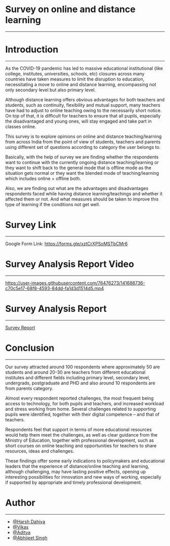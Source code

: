 # Survey on online and distance learning
--------------------------------------------------------------------------

# Introduction 
--------------------------------------------------------------------

As the COVID-19 pandemic has led to massive educational institutional (like college, institutes, universities, schools, etc)  closures across many countries have taken measures to limit the disruption to education, necessitating a move to online and distance learning, encompassing not only secondary level but also primary level.

Although distance learning offers obvious advantages for both teachers and students, such as continuity, flexibility and mutual support, many teachers have had to adjust to online teaching owing to the necessarily short notice. On top of that, it is difficult for teachers to ensure that all pupils, especially the disadvantaged and young ones, will stay engaged and take part in classes online.

This survey is to explore opinions on online and distance teaching/learning from across India from the point of view of students, teachers and parents using different set of questions according to category the user belongs to.

Basically, with the help of survey we are finding whether the respondents want to continue with the currently ongoing distance teaching/learning or they want to shift back to the general mode that is offline mode as the situation gets normal or they want the blended mode of teaching/learning which includes online + offline both.

Also, we are finding out what are the advantages and disadvantages respondents faced while having distance learning/teachings and whether it affected them or not. And what measures should be taken to improve this type of learning if the conditions not get well.

# Survey Link 
-----------------------------------------------------------------------------------------

Google Form Link: https://forms.gle/xztCrXPSoMSTbCMr6

# Survey Analysis Report Video
-----------------------------------------------------------------------------------



https://user-images.githubusercontent.com/76476273/141688736-c70c5e17-68f8-4593-84dd-fa1d3d1514d5.mp4



# Survey Analysis Report 
------------------------------------------------------------------

[Survey Report](https://www.canva.com/design/DAEvcNYCwr4/xqXpaa1_zxH1vW1kkjokkA/view?utm_content=DAEvcNYCwr4&utm_campaign=designshare&utm_medium=link&utm_source=sharebutton)


# Conclusion 
-----------------------------------------------------------------------------------------

Our survey attracted around 100 respondents where approximately 50 are students and around 20-30 are teachers from different educational institutes and different fields including primary level, secondary level, undergrads, postgraduate and PHD and also around 10 respondents are from parents category.

Almost every respondent reported challenges, the most frequent being access to technology, for both pupils and teachers, and increased workload and stress working from home. Several challenges related to supporting pupils were identified, together with their digital competence – and that of teachers.

Respondents feel that support in terms of more educational resources would help them meet the challenges, as well as clear guidance from the Ministry of Education, together with professional development, such as short courses on online teaching and opportunities for teachers to share resources, ideas and challenges.

These findings offer some early indications to policymakers and educational leaders that the experience of distance/online teaching and learning, although challenging, may have lasting positive effects, opening up interesting possibilities for innovation and new ways of working, especially if supported by appropriate and timely professional development.

# Author
----------------------------------------

  * [@Harsh Dahiya](https://github.com/webdesignerforall)
  * [@Vikas](https://github.com/Vikas2201)
  * [@Aditya](https://github.com/Aditya-Gahlot)
  * [@Abhijeet Singh](https://github.com/abhijeetSingh131)
 
